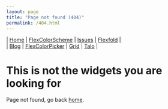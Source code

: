 ```yaml
---
layout: page
title: "Page not found (404)"
permalink: /404.html
---
```


| [Home](https://rydmike.com) | [FlexColorScheme](colorscheme) | [Issues](issues) | [Flexfold](flexfold) |  
| [Blog](blog)                | [FlexColorPicker](colorpicker) | [Grid](gridview) | [Talo](talo)         |

# This is not the widgets you are looking for

Page not found, go back [home](https://rydmike.com).